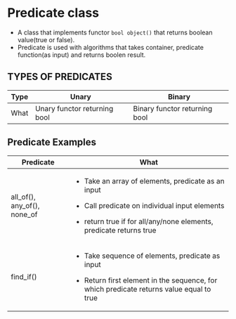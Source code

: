 # Predicate class
- A class that implements functor `bool object()` that returns boolean value(true or false).
- Predicate is used with algorithms that takes container, predicate function(as input) and returns boolen result.

## TYPES OF PREDICATES
| Type | Unary | Binary |
| --- | --- | --- |
| What | Unary functor returning bool | Binary functor returning bool |

## Predicate Examples
| Predicate | What|
| --- | --- |
| all_of(), any_of(), none_of | <ul><li>Take an array of elements, predicate as an input</li></ul> <ul><li>Call predicate on individual input elements</li></ul> <ul><li>return true if for all/any/none elements, predicate returns true</li></ul> |
| find_if() | <ul><li>Take sequence of elements, predicate as input</li></ul> <ul><li>Return first element in the sequence, for which predicate returns value equal to true</li></ul> |
